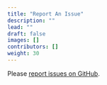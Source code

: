 ```yaml
---
title: "Report An Issue"
description: ""
lead: ""
draft: false
images: []
contributors: []
weight: 30
---
```


Please [report issues on GitHub](https://github.com/kokkos/kokkos/issues/new).